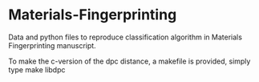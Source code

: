 # Materials-Fingerprinting
 Data and python files to reproduce classification algorithm in Materials Fingerprinting manuscript.

 To make the c-version of the dpc distance, a makefile is provided, simply type
    make libdpc
    
